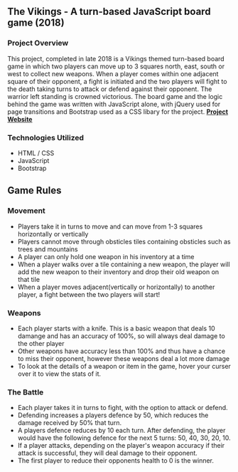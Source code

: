 ## The Vikings - A turn-based JavaScript board game (2018)
### Project Overview
This project, completed in late 2018 is a Vikings themed turn-based board game in which two players can move up to 3 squares north, east, south or west to collect new weapons. When a player comes within one adjacent square of their opponent, a fight is initiated and the two players will fight to the death taking turns to attack or defend against their opponent. The warrior left standing is crowned victorious. The board game and the logic behind the game was written with JavaScript alone, with jQuery used for page transitions and Bootstrap used as a CSS libary for the project. **[Project Website](https://www.mint-made.com/the-vikings "The Vikings - Turn Based Board Game")**

### Technologies Utilized
- HTML / CSS
- JavaScript
- Bootstrap

## Game Rules
### Movement
- Players take it in turns to move and can move from 1-3 squares horizontally or vertically
- Players cannot move through obsticles tiles containing obsticles such as trees and mountains
- A player can only hold one weapon in his inventory at a time
- When a player walks over a tile containing a new weapon, the player will add the new weapon to their inventory and drop their old weapon on that tile
- When a player moves adjacent(vertically or horizontally) to another player, a fight between the two players will start!

### Weapons
- Each player starts with a knife. This is a basic weapon that deals 10 damange and has an accuracy of 100%, so will always deal damage to the other player
- Other weapons have accuracy less than 100% and thus have a chance to miss their opponent, however these weapons deal a lot more damage
- To look at the details of a weapon or item in the game, hover your curser over it to view the stats of it. 

### The Battle
- Each player takes it in turns to fight, with the option to attack or defend.
- Defending increases a players defence by 50, which reduces the damage received by 50% that turn.
- A players defence reduces by 10 each turn. After defending, the player would have the following defence for the next 5 turns: 50, 40, 30, 20, 10.
- If a player attacks, depending on the player's weapon accuracy if their attack is successful, they will deal damage to their opponent.
- The first player to reduce their opponents health to 0 is the winner.

